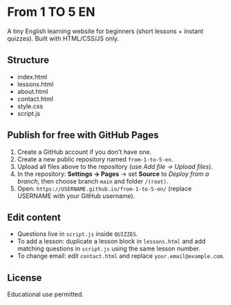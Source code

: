 # From 1 TO 5 EN

A tiny English learning website for beginners (short lessons + instant quizzes). Built with HTML/CSS/JS only.

## Structure
- index.html
- lessons.html
- about.html
- contact.html
- style.css
- script.js

## Publish for free with GitHub Pages
1) Create a GitHub account if you don't have one.
2) Create a new public repository named `from-1-to-5-en`.
3) Upload all files above to the repository (use *Add file → Upload files*).
4) In the repository: **Settings → Pages** → set **Source** to *Deploy from a branch*, then choose branch `main` and folder `/(root)`.
5) Open: `https://USERNAME.github.io/from-1-to-5-en/` (replace USERNAME with your GitHub username).

## Edit content
- Questions live in `script.js` inside `QUIZZES`.
- To add a lesson: duplicate a lesson block in `lessons.html` and add matching questions in `script.js` using the same lesson number.
- To change email: edit `contact.html` and replace `your.email@example.com`.

## License
Educational use permitted.
